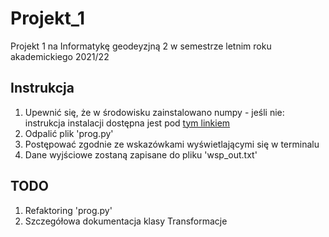 # Projekt_1
Projekt 1 na Informatykę geodeyzjną 2 w semestrze letnim roku akademickiego 2021/22
## Instrukcja
1. Upewnić się, że w środowisku zainstalowano numpy -  jeśli nie: instrukcja instalacji dostępna jest pod [tym linkiem](https://numpy.org/install/)
2. Odpalić plik 'prog.py'
3. Postępować zgodnie ze wskazówkami wyświetlającymi się w terminalu
4. Dane wyjściowe zostaną zapisane do pliku 'wsp_out.txt'

## TODO
1. Refaktoring 'prog.py'
2. Szczegółowa dokumentacja klasy Transformacje

